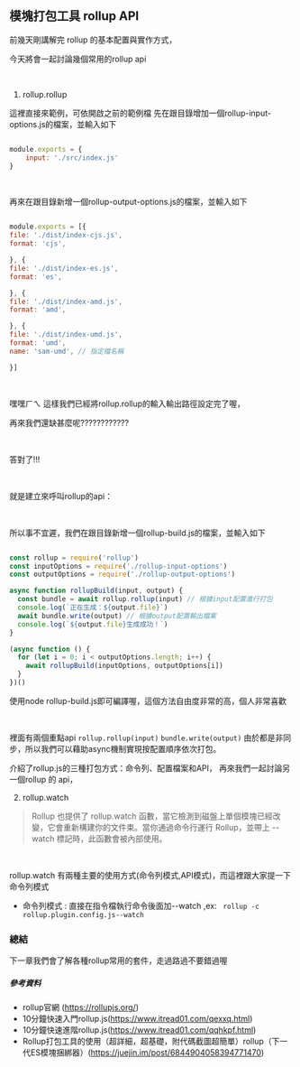 ## 模塊打包工具 rollup API
前幾天剛講解完 rollup 的基本配置與實作方式，
</br>

今天將會一起討論幾個常用的rollup api

</br>

1. rollup.rollup

這裡直接來範例，可依開啟之前的範例檔
先在跟目錄增加一個rollup-input-options.js的檔案，並輸入如下

```javascript

module.exports = {
    input: './src/index.js'
}

```

</br>

再來在跟目錄新增一個rollup-output-options.js的檔案，並輸入如下


```javascript

module.exports = [{
file: './dist/index-cjs.js',
format: 'cjs',

}, {
file: './dist/index-es.js',
format: 'es',

}, {
file: './dist/index-amd.js',
format: 'amd',

}, {
file: './dist/index-umd.js',
format: 'umd',
name: 'sam-umd', // 指定檔名稱

}]

```

</br>

嘿嘿ㄏㄟ 這樣我們已經將rollup.rollup的輸入輸出路徑設定完了喔，
</br>

再來我們還缺甚麼呢????????????

</br>

答對了!!!

</br>

就是建立來呼叫rollup的api：

</br>

所以事不宜遲，我們在跟目錄新增一個rollup-build.js的檔案，並輸入如下

```javascript

const rollup = require('rollup')
const inputOptions = require('./rollup-input-options')
const outputOptions = require('./rollup-output-options')

async function rollupBuild(input, output) {
  const bundle = await rollup.rollup(input) // 根據input配置進行打包
  console.log(`正在生成：${output.file}`)
  await bundle.write(output) // 根據output配置輸出檔案
  console.log(`${output.file}生成成功！`)
}

(async function () {
  for (let i = 0; i < outputOptions.length; i++) {
    await rollupBuild(inputOptions, outputOptions[i])
  }
})()

```
使用node rollup-build.js即可編譯喔，這個方法自由度非常的高，個人非常喜歡

</br>


裡面有兩個重點api
`rollup.rollup(input)`    `bundle.write(output)`
由於都是非同步，所以我們可以藉助async機制實現按配置順序依次打包。

介紹了rollup.js的三種打包方式：命令列、配置檔案和API，
再來我們一起討論另一個rollup 的 api，
</br>



2. rollup.watch
    
> Rollup 也提供了 rollup.watch 函數，當它檢測到磁盤上單個模塊已經改變，它會重新構建你的文件束。當你通過命令行運行 Rollup，並帶上 --watch 標記時，此函數會被內部使用。

</br>

rollup.watch 有兩種主要的使用方式(命令列模式,API模式)，而這裡跟大家提一下命令列模式

- 命令列模式 : 直接在指令檔執行命令後面加--watch ,ex:
` rollup -c rollup.plugin.config.js--watch`


### 總結
下一章我們會了解各種rollup常用的套件，走過路過不要錯過喔

##### 參考資料
- rollup官網 (https://rollupjs.org/)
- 10分鐘快速入門rollup.js(https://www.itread01.com/qexxq.html)
- 10分鐘快速進階rollup.js(https://www.itread01.com/qqhkpf.html)
- Rollup打包工具的使用（超詳細，超基礎，附代碼截圖超簡單）rollup（下一代ES模塊捆綁器）(https://juejin.im/post/6844904058394771470)



